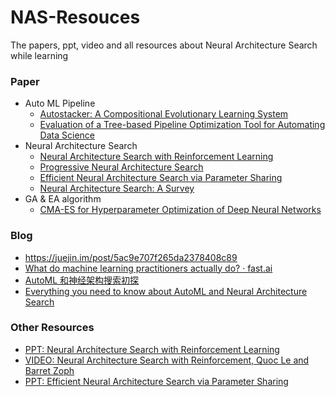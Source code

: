 # NAS-Resouces
The papers, ppt, video and all resources about Neural Architecture Search while learning 

### Paper

- Auto ML Pipeline
	- [Autostacker: A Compositional Evolutionary Learning System](https://arxiv.org/abs/1803.00684)
	-  [Evaluation of a Tree-based Pipeline Optimization Tool for Automating  Data Science](https://arxiv.org/abs/1603.06212)
- Neural Architecture Search
	- [Neural Architecture Search with Reinforcement Learning](https://arxiv.org/abs/1611.01578)
	- [Progressive Neural Architecture Search](https://arxiv.org/abs/1712.00559)
	- [Efficient Neural Architecture Search via Parameter Sharing](https://arxiv.org/abs/1802.03268)
	- [Neural Architecture Search: A Survey](https://arxiv.org/abs/1808.05377)
- GA & EA algorithm 
	- [CMA-ES for Hyperparameter Optimization of Deep Neural Networks](https://arxiv.org/abs/1604.07269)

### Blog 

- https://juejin.im/post/5ac9e707f265da2378408c89
- [What do machine learning practitioners actually do? · fast.ai](http://www.fast.ai/2018/07/12/auto-ml-1/)
- [AutoML 和神经架构搜索初探](https://www.leiphone.com/news/201808/sYLR0zaLlAv0VpFV.html)
- [Everything you need to know about AutoML and Neural Architecture Search](https://towardsdatascience.com/everything-you-need-to-know-about-automl-and-neural-architecture-search-8db1863682bf)

### Other Resources

- [PPT: Neural Architecture Search with Reinforcement Learning](http://rll.berkeley.edu/deeprlcoursesp17/docs/quoc_barret.pdf)
- [VIDEO: Neural Architecture Search with Reinforcement, Quoc Le and Barret Zoph](https://www.youtube.com/watch?v=XDtFXBYpl1w&index=22&list=PLkFD6_40KJIwTmSbCv9OVJB3YaO4sFwkX&t=874s)
- [PPT: Efficient Neural Architecture Search via Parameter Sharing](https://www.slideshare.net/JinwonLee9/efficient-neural-architecture-search-via-parameter-sharing)
